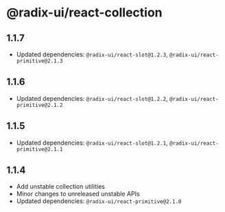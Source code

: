 # @radix-ui/react-collection

## 1.1.7

- Updated dependencies: `@radix-ui/react-slot@1.2.3`, `@radix-ui/react-primitive@2.1.3`

## 1.1.6

- Updated dependencies: `@radix-ui/react-slot@1.2.2`, `@radix-ui/react-primitive@2.1.2`

## 1.1.5

- Updated dependencies: `@radix-ui/react-slot@1.2.1`, `@radix-ui/react-primitive@2.1.1`

## 1.1.4

- Add unstable collection utilities
- Minor changes to unreleased unstable APIs
- Updated dependencies: `@radix-ui/react-primitive@2.1.0`
